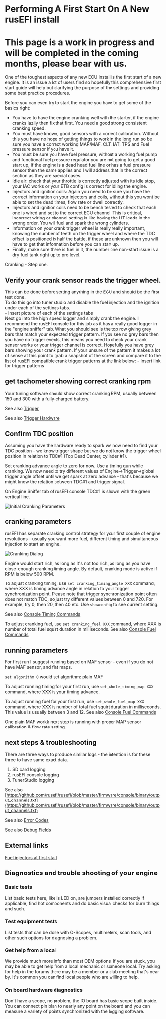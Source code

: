 # Performing A First Start On A New rusEFI install
# This page is a work in progress and will be completed in the coming months, please bear with us. 

One of the toughest aspects of any new ECU install is the first start of a new engine. It is an issue a lot of users find so hopefully this comprehensive first start guide will help but clarifying the purpose of the settings and providing some best practice procedures.  


Before you can even try to start the engine you have to get some of the basics right: 

- You have to have the engine cranking well with the starter, if the engine cranks lazily then fix that first. You need a good strong consistent cranking speed.   
- You must have known, good sensors with a correct calibration. Without this you have no hope of getting things to work in the long run so be sure you have a correct working MAP/MAF, CLT, IAT, TPS and Fuel pressure sensor if you have it.  
- You must be sure you have fuel pressure, without a working fuel pump and functional fuel pressure regulator you are not going to get a good start up, if the engine is a dead head fuel line or has a fuel pressure sensor then the same applies and I will address that in the correct section as they are special cases.  
- Idle air: check that your throttle is correctly adjusted with its idle stop, your IAC works or your ETB config is correct for idling the engine.  
- Injectors and ignition coils: Again you need to be sure you have the correct information on your injectors and coils, without this you wont be able to set the dead times, flow rate or dwell correctly.  
- Injectors and ignition coils need to be bench tested to check that each one is wired and set to the correct ECU channel. This is critical, incorrect wiring or channel setting is like having the HT leads in the wrong order. You will fuel and spark the wrong cylinders.  
- Information on your crank trigger wheel is really really important, knowing the number of teeth on the trigger wheel and where the TDC offset is positioned is half the battle, if these are unknown then you will have to get that information before you can start up.  
- Finally, make sure there is fuel in it, the number one non-start issue is a dry fuel tank right up to pro level.  

Cranking - Step one.  
## Verify your crank sensor reads the trigger wheel.  
This can be done before setting anything in the ECU and should be the first test done.  
To do this go into tuner studio and disable the fuel injection and the ignition under each of the settings tabs.  
	- Insert picture of each of the settings tabs  
Next go into the high speed logger and simply crank the engine. I recommend the rusEFI console for this job as it has a really good logger in the "engine sniffer" tab. 
What you should see is the top row giving grey bars that match your expected trigger pattern. If you see no grey bars then you have no trigger events, this means you need to check your crank sensor works or your trigger channel is correct. 
Hopefully you have grey bars showing your crank pattern. If your unsure of the pattern it makes a lot of sense at this point to grab a snapshot of the screen and compare it to the list of rusEFI compatible crank trigger patterns at the link below: 
    - Insert link for trigger patterns  

## get tachometer showing correct cranking rpm

Your tuning software should show correct cranking RPM, usually between 150 and 300 with a fully-charged battery.

See also [Trigger](Trigger)

See also [Trigger Hardware](Trigger-Hardware)

## Confirm TDC position
Assuming you have the hardware ready to spark we now need to find your TDC position - we know trigger shape but we do not know the trigger wheel position in relation to TDC#1 (Top Dead Center, cylinder #1).

Set cranking advance angle to zero for now. Use a timing gun while cranking. We now need to try different values of Engine->Trigger->global trigger angle offset until we get spark at zero advance - that's because we might know the relation between TDC#1 and trigger signal. 

On Engine Sniffer tab of rusEFI console TDC#1 is shown with the green vertical line.

![Initial Cranking Parameters](Images/Initial_cranking_parameters.png)

## cranking parameters

rusEFI has separate cranking control strategy for your first couple of engine revolutions - usually you want more fuel, different timing and simultaneous injection to start an engine.

![Cranking Dialog](Images/Cranking_dialog_jan_2017.png)

Engine would start rich, as long as it's not too rich, as long as you have close-enough cranking timing angle. By default, cranking mode is active if RPM is below 500 RPM.

To adjust cranking timing, use `set cranking_timing_angle XXX` command, where XXX is timing advance angle in relation to your trigger synchronization point. Please note that trigger synchronization point often does not match TDC, so just try different values between 0 and 720. For example, try 0, then 20, then 40 etc. Use `showconfig` to see current setting.

See also [Console Timing Commands](Dev-Console-Commands#timing-control)


To adjust cranking fuel, use `set cranking_fuel XXX` command, where XXX is number of total fuel squirt duration in milliseconds. See also [Console Fuel Commands](Dev-Console-Commands#fuel-control)

## running parameters

For first run I suggest running based on MAF sensor - even if you do not have MAF sensor, and flat maps.

`set algorithm 0` would set algorithm: plain MAF

To adjust running timing for your first run, use `set_whole_timing_map XXX` command, where XXX is your timing advance.

To adjust running fuel for your first run, use `set_whole_fuel_map XXX` command, where XXX is number of total fuel squirt duration in milliseconds. This value is usually between 3 and 12. See also [Console Fuel Commands](Dev-Console-Commands#fuel-control)

One plain MAF workk next step is running with proper MAP sensor calibration & flow rate setting.

## next steps & troubleshooting

There are three ways to produce similar logs - the intention is for these three to have same exact data.

1. SD card logging
2. rusEFI console logging
3. TunerStudio logging

See also [https://github.com/rusefi/rusefi/blob/master/firmware/console/binary/output_channels.txt](https://github.com/rusefi/rusefi/blob/master/firmware/console/binary/output_channels.txt)

See also [Error Codes](Error-Codes)

See also [Debug Fields](Debug-Fields)

## External links

[Fuel injectors at first start](https://www.youtube.com/watch?v=lgvt0mh_UB8)


## Diagnostics and trouble shooting of your engine

### Basic tests

List basic tests here, like is LED on, are jumpers installed correctly if applicable, find hot components and do basic visual checks for burn things and such.

### Test equipment tests

List tests that can be done with O-Scopes, multimeters, scan tools, and other such options for diagnosing a problem. 

### Get help from a local

We provide much more info than most OEM options. If you are stuck, you may be able to get help from a local mechanic or someone local. Try asking for help in the forums there may be a member or a club meeting that's near by. It's common you can find local people who are willing to help. 

### On board hardware diagnostics

Don't have a scope, no problem, the IO board has basic scope built inside. You can connect pin blah to nearly any point on the board and you can measure a variety of points synchronized with the logging software. 
